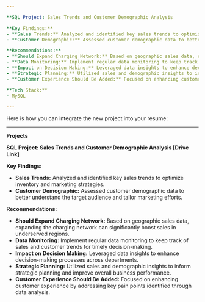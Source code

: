 ```yaml
---

**SQL Project: Sales Trends and Customer Demographic Analysis

**Key Findings:**
- **Sales Trends:** Analyzed and identified key sales trends to optimize inventory and marketing strategies.
- **Customer Demographic:** Assessed customer demographic data to better understand the target audience and tailor marketing efforts.

**Recommendations:**
- **Should Expand Charging Network:** Based on geographic sales data, expanding the charging network can significantly boost sales in underserved regions.
- **Data Monitoring:** Implement regular data monitoring to keep track of sales and customer trends for timely decision-making.
- **Impact on Decision Making:** Leveraged data insights to enhance decision-making processes across departments.
- **Strategic Planning:** Utilized sales and demographic insights to inform strategic planning and improve overall business performance.
- **Customer Experience Should Be Added:** Focused on enhancing customer experience by addressing key pain points identified through data analysis.

**Tech Stack:**
- MySQL

---
```


Here is how you can integrate the new project into your resume:

---

**Projects**

**SQL Project: Sales Trends and Customer Demographic Analysis [Drive Link]**

**Key Findings:**
- **Sales Trends:** Analyzed and identified key sales trends to optimize inventory and marketing strategies.
- **Customer Demographic:** Assessed customer demographic data to better understand the target audience and tailor marketing efforts.

**Recommendations:**
- **Should Expand Charging Network:** Based on geographic sales data, expanding the charging network can significantly boost sales in underserved regions.
- **Data Monitoring:** Implement regular data monitoring to keep track of sales and customer trends for timely decision-making.
- **Impact on Decision Making:** Leveraged data insights to enhance decision-making processes across departments.
- **Strategic Planning:** Utilized sales and demographic insights to inform strategic planning and improve overall business performance.
- **Customer Experience Should Be Added:** Focused on enhancing customer experience by addressing key pain points identified through data analysis.

